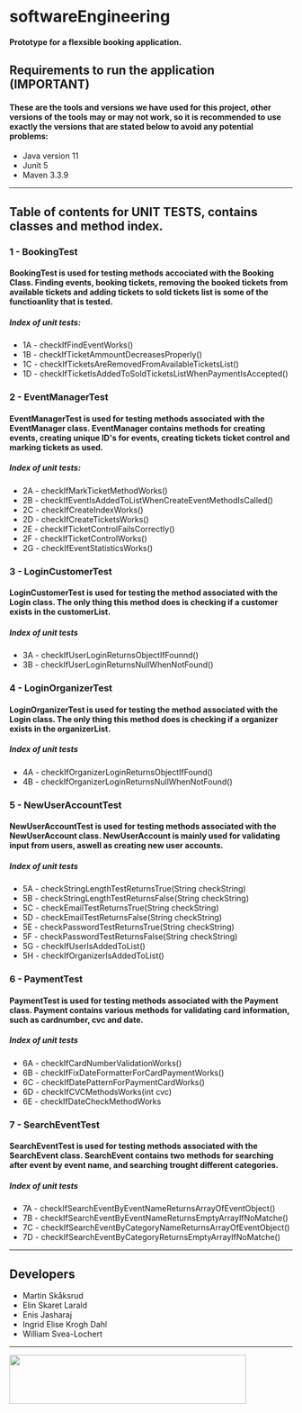 # softwareEngineering

#### Prototype for a flexsible booking application.

## Requirements to run the application (IMPORTANT)
#### These are the tools and versions we have used for this project, other versions of the tools may or may not work, so it is recommended to use exactly the versions that are stated below to avoid any potential problems:
- Java version 11
- Junit 5
- Maven 3.3.9

<hr>

## Table of contents for UNIT TESTS, contains classes and method index.
### 1 - BookingTest
#### BookingTest is used for testing methods accociated with the Booking Class. Finding events, booking tickets, removing the booked tickets from available tickets and adding tickets to sold tickets list is some of the functioanlity that is tested.

##### Index of unit tests:
- 1A - checkIfFindEventWorks()
- 1B - checkIfTicketAmmountDecreasesProperly()
- 1C - checkIfTicketsAreRemovedFromAvailableTicketsList()
- 1D - checkIfTicketIsAddedToSoldTicketsListWhenPaymentIsAccepted()

### 2 - EventManagerTest
#### EventManagerTest is used for testing methods associated with the EventManager class. EventManager contains methods for creating events, creating unique ID's for events, creating tickets ticket control and marking tickets as used. 

##### Index of unit tests: 
- 2A - checkIfMarkTicketMethodWorks()
- 2B - checkIfEventIsAddedToListWhenCreateEventMethodIsCalled()
- 2C - checkIfCreateIndexWorks()
- 2D - checkIfCreateTicketsWorks()
- 2E - checkIfTicketControlFailsCorrectly()
- 2F - checkIfTicketControlWorks()
- 2G - checkIfEventStatisticsWorks()

### 3 - LoginCustomerTest
#### LoginCustomerTest is used for testing the method associated with the Login class. The only thing this method does is checking if a customer exists in the customerList.

##### Index of unit tests
- 3A - checkIfUserLoginReturnsObjectIfFounnd()
- 3B - checkIfUserLoginReturnsNullWhenNotFound()

### 4 - LoginOrganizerTest
#### LoginOrganizerTest is used for testing the method associated with the Login class. The only thing this method does is checking if a organizer exists in the organizerList.

##### Index of unit tests
- 4A - checkIfOrganizerLoginReturnsObjectIfFound()
- 4B - checkIfOrganizerLoginReturnsNullWhenNotFound()

### 5 - NewUserAccountTest
#### NewUserAccountTest is used for testing methods associated with the NewUserAccount class. NewUserAccount is mainly used for validating input from users, aswell as creating new user accounts.

##### Index of unit tests
- 5A - checkStringLengthTestReturnsTrue(String checkString)
- 5B - checkStringLengthTestReturnsFalse(String checkString)
- 5C - checkEmailTestReturnsTrue(String checkString)
- 5D - checkEmailTestReturnsFalse(String checkString)
- 5E - checkPasswordTestReturnsTrue(String checkString)
- 5F - checkPasswordTestReturnsFalse(String checkString)
- 5G - checkIfUserIsAddedToList()
- 5H - checkIfOrganizerIsAddedToList()

### 6 - PaymentTest
#### PaymentTest is used for testing methods associated with the Payment class. Payment contains various methods for validating card information, such as cardnumber, cvc and date. 

##### Index of unit tests
- 6A - checkIfCardNumberValidationWorks()
- 6B - checkIfFixDateFormatterForCardPaymentWorks()
- 6C - checkIfDatePatternForPaymentCardWorks()
- 6D - checkIfCVCMethodsWorks(int cvc)
- 6E - checkIfDateCheckMethodWorks

### 7 - SearchEventTest
#### SearchEventTest is used for testing methods associated with the SearchEvent class. SearchEvent contains two methods for searching after event by event name, and searching trought different categories.

##### Index of unit tests
- 7A - checkIfSearchEventByEventNameReturnsArrayOfEventObject()
- 7B - checkIfSearchEventByEventNameReturnsEmptyArrayIfNoMatche()
- 7C - checkIfSearchEventByCategoryNameReturnsArrayOfEventObject()
- 7D - checkIfSearchEventByCategoryReturnsEmptyArrayIfNoMatche()

<hr>

## Developers

- Martin Skåksrud
- Elin Skaret Larald
- Enis Jasharaj
- Ingrid Elise Krogh Dahl
- William Svea-Lochert    


<hr>


<img height="87" width="421" src="https://blogg.hiof.no/fremmedsprak/files/2015/02/logo_hiof_sort.png"> </img>


